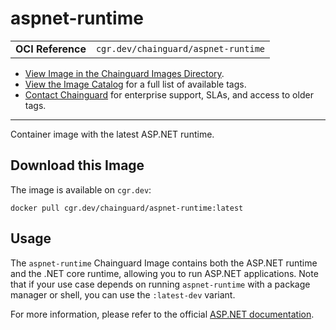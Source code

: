 <!--monopod:start-->
# aspnet-runtime
| | |
| - | - |
| **OCI Reference** | `cgr.dev/chainguard/aspnet-runtime` |


* [View Image in the Chainguard Images Directory](https://images.chainguard.dev/directory/image/aspnet-runtime/overview).
* [View the Image Catalog](https://console.chainguard.dev/images/catalog) for a full list of available tags.
* [Contact Chainguard](https://www.chainguard.dev/chainguard-images) for enterprise support, SLAs, and access to older tags.

---
<!--monopod:end-->

<!--overview:start-->
Container image with the latest ASP.NET runtime.
<!--overview:end-->

<!--getting:start-->
## Download this Image
The image is available on `cgr.dev`:

```
docker pull cgr.dev/chainguard/aspnet-runtime:latest
```
<!--getting:end-->

<!--body:start-->
## Usage

The `aspnet-runtime` Chainguard Image contains both the ASP.NET runtime and the .NET core runtime, allowing you to run ASP.NET applications. Note that if your use case depends on running `aspnet-runtime` with a package manager or shell, you can use the `:latest-dev` variant.

For more information, please refer to the official [ASP.NET documentation](https://learn.microsoft.com/en-us/aspnet/core/?view=aspnetcore-8.0).
<!--body:end-->
